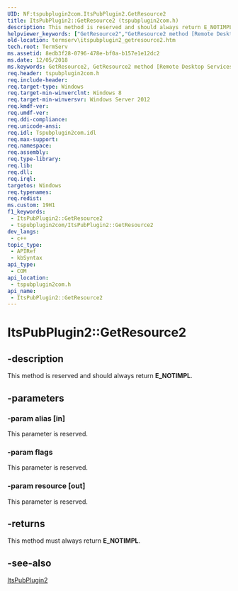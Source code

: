 ```yaml
---
UID: NF:tspubplugin2com.ItsPubPlugin2.GetResource2
title: ItsPubPlugin2::GetResource2 (tspubplugin2com.h)
description: This method is reserved and should always return E_NOTIMPL.
helpviewer_keywords: ["GetResource2","GetResource2 method [Remote Desktop Services]","GetResource2 method [Remote Desktop Services]","ItsPubPlugin2 interface","ItsPubPlugin2 interface [Remote Desktop Services]","GetResource2 method","ItsPubPlugin2.GetResource2","ItsPubPlugin2::GetResource2","termserv.itspubplugin2_getresource2","tspubplugin2com/ItsPubPlugin2::GetResource2"]
old-location: termserv\itspubplugin2_getresource2.htm
tech.root: TermServ
ms.assetid: 8edb3f28-0796-478e-bf0a-b157e1e12dc2
ms.date: 12/05/2018
ms.keywords: GetResource2, GetResource2 method [Remote Desktop Services], GetResource2 method [Remote Desktop Services],ItsPubPlugin2 interface, ItsPubPlugin2 interface [Remote Desktop Services],GetResource2 method, ItsPubPlugin2.GetResource2, ItsPubPlugin2::GetResource2, termserv.itspubplugin2_getresource2, tspubplugin2com/ItsPubPlugin2::GetResource2
req.header: tspubplugin2com.h
req.include-header: 
req.target-type: Windows
req.target-min-winverclnt: Windows 8
req.target-min-winversvr: Windows Server 2012
req.kmdf-ver: 
req.umdf-ver: 
req.ddi-compliance: 
req.unicode-ansi: 
req.idl: Tspubplugin2com.idl
req.max-support: 
req.namespace: 
req.assembly: 
req.type-library: 
req.lib: 
req.dll: 
req.irql: 
targetos: Windows
req.typenames: 
req.redist: 
ms.custom: 19H1
f1_keywords:
 - ItsPubPlugin2::GetResource2
 - tspubplugin2com/ItsPubPlugin2::GetResource2
dev_langs:
 - c++
topic_type:
 - APIRef
 - kbSyntax
api_type:
 - COM
api_location:
 - tspubplugin2com.h
api_name:
 - ItsPubPlugin2::GetResource2
---
```


# ItsPubPlugin2::GetResource2


## -description

This method is reserved and should always return <b>E_NOTIMPL</b>.

## -parameters

### -param alias [in]

This parameter is reserved.

### -param flags

This parameter is reserved.

### -param resource [out]

This parameter is reserved.

## -returns

This method must always  return <b>E_NOTIMPL</b>.

## -see-also

<a href="/windows/desktop/api/tspubplugin2com/nn-tspubplugin2com-itspubplugin2">ItsPubPlugin2</a>

